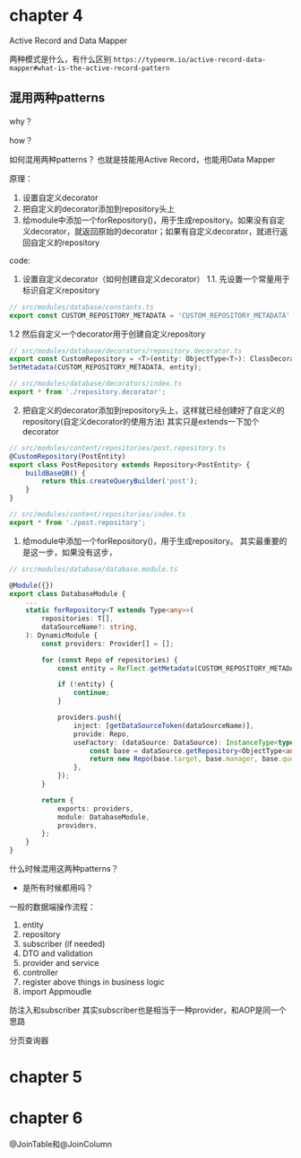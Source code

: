 # chapter 4

 Active Record and Data Mapper

两种模式是什么，有什么区别
`https://typeorm.io/active-record-data-mapper#what-is-the-active-record-pattern`

## 混用两种patterns

why？

how？  

如何混用两种patterns？
也就是技能用Active Record，也能用Data Mapper

原理：

1. 设置自定义decorator
2. 把自定义的decorator添加到repository头上
3. 给module中添加一个forRepository()，用于生成repository。如果没有自定义decorator，就返回原始的decorator；如果有自定义decorator，就进行返回自定义的repository

code:  

1. 设置自定义decorator（如何创建自定义decorator）
1.1.  先设置一个常量用于标识自定义repository

```typescript
// src/modules/database/constants.ts
export const CUSTOM_REPOSITORY_METADATA = 'CUSTOM_REPOSITORY_METADATA';
```  

1.2 然后自定义一个decorator用于创建自定义repository

```typescript
// src/modules/database/decorators/repository.decorator.ts
export const CustomRepository = <T>(entity: ObjectType<T>): ClassDecorator =>
SetMetadata(CUSTOM_REPOSITORY_METADATA, entity);

// src/modules/database/decorators/index.ts
export * from './repository.decorator';
```  

2. 把自定义的decorator添加到repository头上，这样就已经创建好了自定义的repository(自定义decorator的使用方法)
其实只是extends一下加个decorator

```typescript
// src/modules/content/repositories/post.repository.ts
@CustomRepository(PostEntity)
export class PostRepository extends Repository<PostEntity> {
    buildBaseQB() {
        return this.createQueryBuilder('post');
    }
}

// src/modules/content/repositories/index.ts
export * from './post.repository';
```

1. 给module中添加一个forRepository()，用于生成repository。
其实最重要的是这一步，如果没有这步，

```typescript
// src/modules/database/database.module.ts

@Module({})
export class DatabaseModule {
    ...
    static forRepository<T extends Type<any>>(
        repositories: T[],
        dataSourceName?: string,
    ): DynamicModule {
        const providers: Provider[] = [];

        for (const Repo of repositories) {
            const entity = Reflect.getMetadata(CUSTOM_REPOSITORY_METADATA, Repo);

            if (!entity) {
                continue;
            }

            providers.push({
                inject: [getDataSourceToken(dataSourceName)],
                provide: Repo,
                useFactory: (dataSource: DataSource): InstanceType<typeof Repo> => {
                    const base = dataSource.getRepository<ObjectType<any>>(entity);
                    return new Repo(base.target, base.manager, base.queryRunner);
                },
            });
        }

        return {
            exports: providers,
            module: DatabaseModule,
            providers,
        };
    }
}
```

        
        
什么时候混用这两种patterns？

- 是所有时候都用吗？

一般的数据端操作流程：

1. entity
2. repository
3. subscriber (if needed)
4. DTO  and validation
5. provider and service
6. controller
7. register above things in business logic
8. import Appmoudle

防注入和subscriber
其实subscriber也是相当于一种provider，和AOP是同一个思路


分页查询器





# chapter 5 

# chapter 6

@JoinTable和@JoinColumn